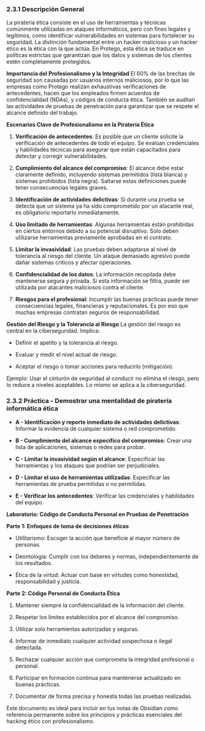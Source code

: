 ### 2.3.1 Descripción General
 La piratería ética consiste en el uso de herramientas y técnicas comúnmente utilizadas en ataques informáticos, pero con fines legales y legítimos, como identificar vulnerabilidades en sistemas para fortalecer su seguridad. La distinción fundamental entre un hacker malicioso y un hacker ético es la ética con la que actúa. En Protego, esta ética se traduce en políticas estrictas que garantizan que los datos y sistemas de los clientes estén completamente protegidos.

**Importancia del Profesionalismo y la Integridad** El 60% de las brechas de seguridad son causadas por usuarios internos maliciosos, por lo que las empresas como Protego realizan exhaustivas verificaciones de antecedentes, hacen que los empleados firmen acuerdos de confidencialidad (NDAs), y códigos de conducta ética. También se auditan las actividades de pruebas de penetración para garantizar que se respete el alcance definido del trabajo.

**Escenarios Clave de Profesionalismo en la Piratería Ética**

1. **Verificación de antecedentes**: Es posible que un cliente solicite la verificación de antecedentes de todo el equipo. Se evalúan credenciales y habilidades técnicas para asegurar que están capacitados para detectar y corregir vulnerabilidades.
    
2. **Cumplimiento del alcance del compromiso**: El alcance debe estar claramente definido, incluyendo sistemas permitidos (lista blanca) y sistemas prohibidos (lista negra). Saltarse estas definiciones puede tener consecuencias legales graves.
    
3. **Identificación de actividades delictivas**: Si durante una prueba se detecta que un sistema ya ha sido comprometido por un atacante real, es obligatorio reportarlo inmediatamente.
    
4. **Uso limitado de herramientas**: Algunas herramientas están prohibidas en ciertos entornos debido a su potencial disruptivo. Solo deben utilizarse herramientas previamente aprobadas en el contrato.
    
5. **Limitar la invasividad**: Las pruebas deben adaptarse al nivel de tolerancia al riesgo del cliente. Un ataque demasiado agresivo puede dañar sistemas críticos y afectar operaciones.
    
6. **Confidencialidad de los datos**: La información recopilada debe mantenerse segura y privada. Si esta información se filtra, puede ser utilizada por atacantes maliciosos contra el cliente.
    
7. **Riesgos para el profesional**: Incumplir las buenas prácticas puede tener consecuencias legales, financieras y reputacionales. Es por eso que muchas empresas contratan seguros de responsabilidad.
    

**Gestión del Riesgo y la Tolerancia al Riesgo** La gestión del riesgo es central en la ciberseguridad. Implica:

- Definir el apetito y la tolerancia al riesgo.
    
- Evaluar y medir el nivel actual de riesgo.
    
- Aceptar el riesgo o tomar acciones para reducirlo (mitigación).
    

Ejemplo: Usar el cinturón de seguridad al conducir no elimina el riesgo, pero lo reduce a niveles aceptables. Lo mismo se aplica a la ciberseguridad.

### 2.3.2 Práctica - Demostrar una mentalidad de piratería informática ética

- **A - Identificación y reporte inmediato de actividades delictivas**: Informar la evidencia de cualquier sistema o red comprometido.
    
- **B - Cumplimiento del alcance específico del compromiso**: Crear una lista de aplicaciones, sistemas o redes para probar.
    
- **C - Limitar la invasividad según el alcance**: Especificar las herramientas y los ataques que podrían ser perjudiciales.
    
- **D - Limitar el uso de herramientas utilizadas**: Especificar las herramientas de prueba permitidas o no permitidas.
    
- **E - Verificar los antecedentes**: Verificar las credenciales y habilidades del equipo.
    

**Laboratorio: Código de Conducta Personal en Pruebas de Penetración**

**Parte 1: Enfoques de toma de decisiones éticas**

- Utilitarismo: Escoger la acción que beneficie al mayor número de personas.
    
- Deontología: Cumplir con los deberes y normas, independientemente de los resultados.
    
- Ética de la virtud: Actuar con base en virtudes como honestidad, responsabilidad y justicia.
    

**Parte 2: Código Personal de Conducta Ética**

1. Mantener siempre la confidencialidad de la información del cliente.
    
2. Respetar los límites establecidos por el alcance del compromiso.
    
3. Utilizar solo herramientas autorizadas y seguras.
    
4. Informar de inmediato cualquier actividad sospechosa o ilegal detectada.
    
5. Rechazar cualquier acción que comprometa la integridad profesional o personal.
    
6. Participar en formación continua para mantenerse actualizado en buenas prácticas.
    
7. Documentar de forma precisa y honesta todas las pruebas realizadas.
    

Este documento es ideal para incluir en tus notas de Obsidian como referencia permanente sobre los principios y prácticas esenciales del hacking ético con profesionalismo.